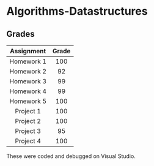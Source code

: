 # Algorithms-Datastructures

## Grades

| Assignment | Grade |
| :----------: | :-----: |
| Homework 1 | 100 |
| Homework 2 | 92 |
| Homework 3 | 99 |
| Homework 4 | 99 |
| Homework 5 | 100 |
| Project 1 | 100 |
| Project 2 | 100 |
| Project 3 | 95 |
| Project 4 | 100 |

These were coded and debugged on Visual Studio.
